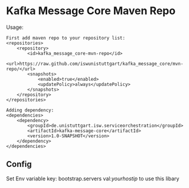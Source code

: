 # Kafka Message Core Maven Repo
Usage: 
```
First add maven repo to your repository list:
<repositories>
    <repository>
        <id>kafka_message_core-mvn-repo</id>
        <url>https://raw.github.com/iswunistuttgart/kafka_message_core/mvn-repo/</url>
        <snapshots>
            <enabled>true</enabled>
            <updatePolicy>always</updatePolicy>
        </snapshots>
    </repository>
</repositories>

Adding dependency:
<dependencies>
    <dependency>
        <groupId>de.unistuttgart.isw.serviceorchestration</groupId>
        <artifactId>kafka-message-core</artifactId>
        <version>1.0-SNAPSHOT</version>
    </dependency>
</dependencies>
```

## Config
Set Env variable key: bootstrap.servers val:*yourhostip* to use this libary
